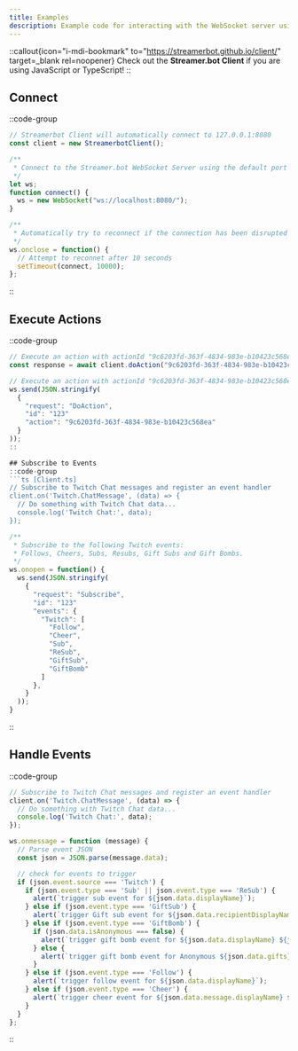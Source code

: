 ```yaml
---
title: Examples
description: Example code for interacting with the WebSocket server using JavaScript
---
```


::callout{icon="i-mdi-bookmark" to="https://streamerbot.github.io/client/" target=_blank rel=noopener}
Check out the **Streamer.bot Client** if you are using JavaScript or TypeScript!
::

## Connect
::code-group
  ```ts [Client.ts]
  // Streamerbot Client will automatically connect to 127.0.0.1:8080
  const client = new StreamerbotClient();
  ```
  ```js [Vanilla.js]
  /**
   * Connect to the Streamer.bot WebSocket Server using the default port (8080)
   */
  let ws;
  function connect() {
    ws = new WebSocket("ws://localhost:8080/");
  }

  /**
   * Automatically try to reconnect if the connection has been disrupted
   */
  ws.onclose = function() {
    // Attempt to reconnet after 10 seconds
    setTimeout(connect, 10000);
  };
  ```
::

## Execute Actions
::code-group
  ```ts [Client.ts]
  // Execute an action with actionId "9c6203fd-363f-4834-983e-b10423c568ea"
  const response = await client.doAction("9c6203fd-363f-4834-983e-b10423c568ea");
  ```
  ```js [Vanilla.js]
  // Execute an action with actionId "9c6203fd-363f-4834-983e-b10423c568ea"
  ws.send(JSON.stringify(
    {
      "request": "DoAction",
      "id": "123"
      "action": "9c6203fd-363f-4834-983e-b10423c568ea"
    }
  ));
::

## Subscribe to Events
::code-group
  ```ts [Client.ts]
  // Subscribe to Twitch Chat messages and register an event handler
  client.on('Twitch.ChatMessage', (data) => {
    // Do something with Twitch Chat data...
    console.log('Twitch Chat:', data);
  });
  ```
  ```js [Vanilla.js]
  /**
   * Subscribe to the following Twitch events:
   * Follows, Cheers, Subs, Resubs, Gift Subs and Gift Bombs.
   */
  ws.onopen = function() {
    ws.send(JSON.stringify(
      {
        "request": "Subscribe",
        "id": "123"
        "events": {
          "Twitch": [
            "Follow",
            "Cheer",
            "Sub",
            "ReSub",
            "GiftSub",
            "GiftBomb"
          ]
        },
      }
    ));
  }
  ```
::

## Handle Events

::code-group
  ```ts [Client.ts]
  // Subscribe to Twitch Chat messages and register an event handler
  client.on('Twitch.ChatMessage', (data) => {
    // Do something with Twitch Chat data...
    console.log('Twitch Chat:', data);
  });
  ```
  ```js [Vanilla.js]
  ws.onmessage = function (message) {
    // Parse event JSON
    const json = JSON.parse(message.data);

    // check for events to trigger
    if (json.event.source === 'Twitch') {
      if (json.event.type === 'Sub' || json.event.type === 'ReSub') {
        alert(`trigger sub event for ${json.data.displayName}`);
      } else if (json.event.type === 'GiftSub') {
        alert(`trigger Gift sub event for ${json.data.recipientDisplayName}`);
      } else if (json.event.type === 'GiftBomb') {
        if (json.data.isAnonymous === false) {
          alert(`trigger gift bomb event for ${json.data.displayName} ${json.data.gifts} subs`);
        } else {
          alert(`trigger gift bomb event for Anonymous ${json.data.gifts} subs`);
        }
      } else if (json.event.type === 'Follow') {
        alert(`trigger follow event for ${json.data.displayName}`);
      } else if (json.event.type === 'Cheer') {
        alert(`trigger cheer event for ${json.data.message.displayName} ${json.data.message.bits}`);
      }
    }
  };
  ```
::